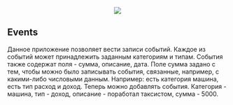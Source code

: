 <p align="center"><img src="https://laravel.com/assets/img/components/logo-laravel.svg"></p>

## Events

Данное приложение позволяет вести записи событий. Каждое из событий может принадлежить заданным категориям и типам. События также содержат поля - сумма, описание, дата. Поле сумма задано с тем, чтобы можно было записывать события, связанные, например, с какими-либо числовыми данным. 
Например: есть категория машина, есть тип расход и доход. Теперь можно добавлять события. Категория - машина, тип - доход, описание - поработал таксистом, сумма - 5000. 
